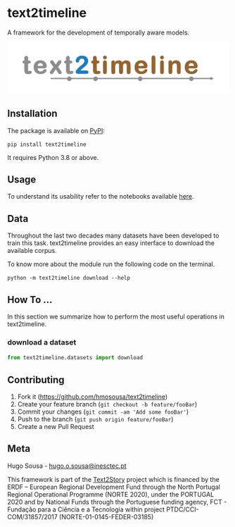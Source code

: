 # text2timeline

A framework for the development of temporally aware models.

![](imgs/text2timeline.png)

## Installation

The package is available on [PyPI]():

```shell
pip install text2timeline
```

It requires Python 3.8 or above.

## Usage

To understand its usability refer to the notebooks available [here]().


## Data

Throughout the last two decades many datasets have been developed to train this task.
text2timeline provides an easy interface to download the available corpus.

To know more about the module run the following code on the terminal.
```shell
python -m text2timeline download --help
```

## How To ...

In this section we summarize how to perform the most useful operations in text2timeline.

### download a dataset
```python
from text2timeline.datasets import download


```

## Contributing

1. Fork it (https://github.com/hmosousa/text2timeline)
2. Create your feature branch (`git checkout -b feature/fooBar`)
3. Commit your changes (`git commit -am 'Add some fooBar'`)
4. Push to the branch (`git push origin feature/fooBar`)
5. Create a new Pull Request

## Meta

Hugo Sousa - hugo.o.sousa@inesctec.pt

This framework is part of the [Text2Story](https://text2story.inesctec.pt/) project which is financed by the ERDF – European Regional Development Fund through the North Portugal Regional Operational Programme (NORTE 2020), under the PORTUGAL 2020 and by National Funds through the Portuguese funding agency, FCT - Fundação para a Ciência e a Tecnologia within project PTDC/CCI-COM/31857/2017 (NORTE-01-0145-FEDER-03185) 